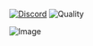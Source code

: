 [![Discord](https://img.shields.io/badge/chat-on%20discord-blue.svg)](https://discord.gg/yhBX6KT)
![Quality](https://img.shields.io/badge/code%20quality-A-brightgreen)

![Image](https://i.imgur.com/eX2qJVg.png)

